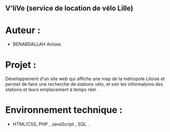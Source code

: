 ## V'liVe (service de location de vélo Lille)

# Auteur :

- BENABDALLAH Anisse.

# Projet :

Développement d'un site web qui affiche une map de la métropole Liloise et
permet de faire une recherche de stations vélo, et voir les informations des stations et leurs emplacement à temps réel .


# Environnement technique : 

- HTML/CSS, PHP , JavaScript , SQL .
